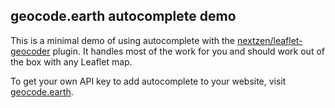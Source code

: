 ## geocode.earth autocomplete demo

This is a minimal demo of using autocomplete with the [nextzen/leaflet-geocoder](https://github.com/nextzen/leaflet-geocoder) plugin. It handles most of the work for you and should work out of the box with any Leaflet map.

To get your own API key to add autocomplete to your website, visit [geocode.earth](https://geocode.earth).
